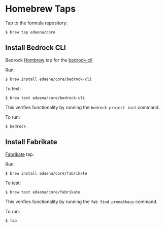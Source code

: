 # Homebrew Taps
Tap to the formula repository:
```
$ brew tap edaena/core
```

## Install Bedrock CLI
Bedrock [Hombrew](https://brew.sh/) tap for the [bedrock-cli](https://github.com/microsoft/bedrock-cli)

Run:
```
$ brew install edaena/core/bedrock-cli
```

To test:
```
$ brew test edaena/core/bedrock-cli
```
This verifies functionality by running the `bedrock project init` command.

To run:
```
$ bedrock
```

## Install Fabrikate
[Fabrikate](https://github.com/microsoft/fabrikate) tap.

Run:
```
$ brew install edaena/core/fabrikate
```

To test:
```
$ brew test edaena/core/fabrikate
```
This verifies functionality by running the `fab find prometheus` command.


To run:
```
$ fab
```